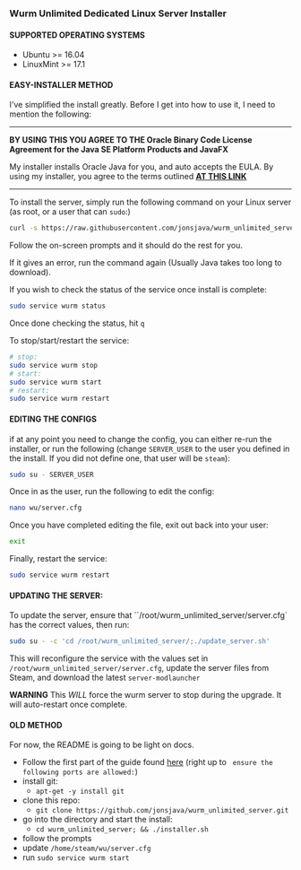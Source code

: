 ### Wurm Unlimited Dedicated Linux Server Installer

#### SUPPORTED OPERATING SYSTEMS

* Ubuntu >= 16.04
* LinuxMint >= 17.1


#### EASY-INSTALLER METHOD
I've simplified the install greatly.
Before I get into how to use it, I need to mention the following:

----

**BY USING THIS YOU AGREE TO THE Oracle Binary Code License Agreement for the Java SE Platform Products and JavaFX**

My installer installs Oracle Java for you, and auto accepts the EULA.  By using my installer, you agree to the terms outlined [**AT THIS LINK**](http://www.oracle.com/technetwork/java/javase/terms/license/index.html)

---
To install the server, simply run the following command on your Linux server (as root, or a user that can `sudo`:)

```bash
curl -s https://raw.githubusercontent.com/jonsjava/wurm_unlimited_server/master/download.sh|sudo bash
```

Follow the on-screen prompts and it should do the rest for you.

If it gives an error, run the command again (Usually Java takes too long to download).

If you wish to check the status of the service once install is complete:

```bash
sudo service wurm status
```

Once done checking the status, hit `q`

To stop/start/restart the service:

```bash
# stop:
sudo service wurm stop
# start:
sudo service wurm start
# restart:
sudo service wurm restart
```

#### EDITING THE CONFIGS

if at any point you need to change the config, you can either re-run the installer, or run the following (change `SERVER_USER` to the user you defined in the install. If you did not define one, that user will be `steam`):

```bash
sudo su - SERVER_USER
```
Once in as the user, run the following to edit the config:

```bash
nano wu/server.cfg
```
Once you have completed editing the file, exit out back into your user:

```bash
exit
```
Finally, restart the service:

```bash
sudo service wurm restart
```

#### UPDATING THE SERVER:

To update the server, ensure that ``/root/wurm_unlimited_server/server.cfg` has the correct values, then run:

```bash
sudo su - -c 'cd /root/wurm_unlimited_server/;./update_server.sh'
```

This will reconfigure the service with the values set in `/root/wurm_unlimited_server/server.cfg`, update the server files from Steam, and download the latest `server-modlauncher`

**WARNING** This *WILL* force the wurm server to stop during the upgrade. It will auto-restart once complete.

#### OLD METHOD

For now, the README is going to be light on docs.

* Follow the first part of the guide found [here](http://derpycloud.com/creating-wurm-unlimited-dedicated-linux-server/) (right up to ` ensure the following ports are allowed:`)
* install git:
  * `apt-get -y install git`
* clone this repo:
  * `git clone https://github.com/jonsjava/wurm_unlimited_server.git`
* go into the directory and start the install:
  * `cd wurm_unlimited_server; && ./installer.sh`
* follow the prompts
* update `/home/steam/wu/server.cfg`
* run `sudo service wurm start`
